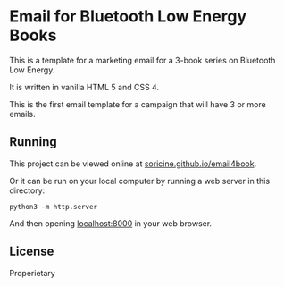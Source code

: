 # Email for Bluetooth Low Energy Books

This is a template for a marketing email for a 3-book series on Bluetooth Low Energy.

It is written in vanilla HTML 5 and CSS 4.

This is the first email template for a campaign that will have 3 or more emails.

## Running

This project can be viewed online at [soricine.github.io/email4book](http://soricine.github.io/email4book).

Or it can be run on your local computer by running a web server in this directory:

```
python3 -m http.server
```

And then opening [localhost:8000](http://localhost:8000) in your web browser.

## License

Properietary
